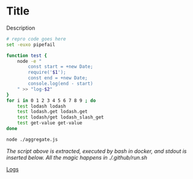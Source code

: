 # Title

Description

```bash
# repro code goes here
set -euxo pipefail

function test {
    node -e "
        const start = +new Date;
        require('$1');
        const end = +new Date;
        console.log(end - start)
    " >> "log-$2"
}
for i in 0 1 2 3 4 5 6 7 8 9 ; do
    test lodash lodash
    test lodash.get lodash.get
    test lodash/get lodash_slash_get
    test get-value get-value
done

node ./aggregate.js

```

*The script above is extracted, executed by bash in docker, and stdout is inserted below.  All the magic happens in ./.github/run.sh*

[Logs](https://github.com/cspotcode/repros/runs/71547202)

```output

```